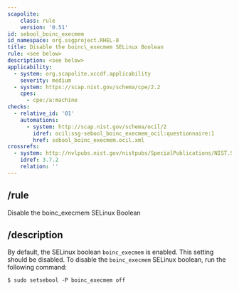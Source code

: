 ```yaml
---
scapolite:
    class: rule
    version: '0.51'
id: sebool_boinc_execmem
id_namespace: org.ssgproject.RHEL-8
title: Disable the boinc\_execmem SELinux Boolean
rule: <see below>
description: <see below>
applicability:
  - system: org.scapolite.xccdf.applicability
    severity: medium
  - system: https://scap.nist.gov/schema/cpe/2.2
    cpes:
      - cpe:/a:machine
checks:
  - relative_id: '01'
    automations:
      - system: http://scap.nist.gov/schema/ocil/2
        idref: ocil:ssg-sebool_boinc_execmem_ocil:questionnaire:1
        href: sebool_boinc_execmem.ocil.xml
crossrefs:
  - system: http://nvlpubs.nist.gov/nistpubs/SpecialPublications/NIST.SP.800-171.pdf
    idref: 3.7.2
    relation: ''
---
```



## /rule

Disable the boinc\_execmem SELinux Boolean

## /description

By
default, the SELinux boolean `boinc_execmem` is enabled. This setting
should be disabled. To disable the `boinc_execmem` SELinux boolean, run
the following command:

``` 
$ sudo setsebool -P boinc_execmem off
```
